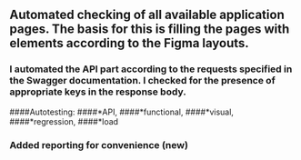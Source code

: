 ## Automated checking of all available application pages. The basis for this is filling the pages with elements according to the Figma layouts.
### I automated the API part according to the requests specified in the Swagger documentation. I checked for the presence of appropriate keys in the response body.

####Autotesting:
####*API, 
####*functional, 
####*visual, 
####*regression, 
####*load

### Added reporting for convenience (new)


